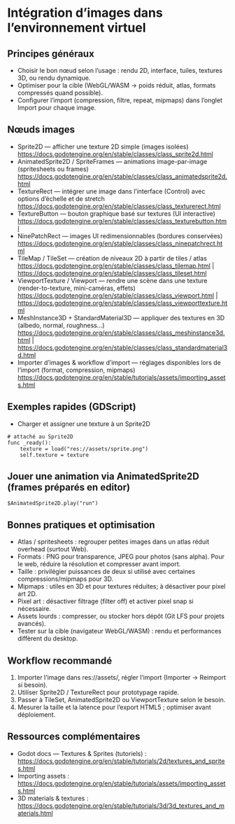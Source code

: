 # Intégration d’images dans l’environnement virtuel


## Principes généraux
- Choisir le bon nœud selon l’usage : rendu 2D, interface, tuiles, textures 3D, ou rendu dynamique.
- Optimiser pour la cible (WebGL/WASM → poids réduit, atlas, formats compressés quand possible).
- Configurer l’import (compression, filtre, repeat, mipmaps) dans l’onglet Import pour chaque image.

## Nœuds images
- Sprite2D — afficher une texture 2D simple (images isolées)  
  https://docs.godotengine.org/en/stable/classes/class_sprite2d.html
- AnimatedSprite2D / SpriteFrames — animations image-par-image (spritesheets ou frames)  
  https://docs.godotengine.org/en/stable/classes/class_animatedsprite2d.html
- TextureRect — intégrer une image dans l’interface (Control) avec options d’échelle et de stretch  
  https://docs.godotengine.org/en/stable/classes/class_texturerect.html
- TextureButton — bouton graphique basé sur textures (UI interactive)  
  https://docs.godotengine.org/en/stable/classes/class_texturebutton.html
- NinePatchRect — images UI redimensionnables (bordures conservées)  
  https://docs.godotengine.org/en/stable/classes/class_ninepatchrect.html
- TileMap / TileSet — création de niveaux 2D à partir de tiles / atlas  
  https://docs.godotengine.org/en/stable/classes/class_tilemap.html | https://docs.godotengine.org/en/stable/classes/class_tileset.html
- ViewportTexture / Viewport — rendre une scène dans une texture (render-to-texture, mini-caméras, effets)  
  https://docs.godotengine.org/en/stable/classes/class_viewport.html | https://docs.godotengine.org/en/stable/classes/class_viewporttexture.html
- MeshInstance3D + StandardMaterial3D — appliquer des textures en 3D (albedo, normal, roughness...)  
  https://docs.godotengine.org/en/stable/classes/class_meshinstance3d.html | https://docs.godotengine.org/en/stable/classes/class_standardmaterial3d.html
- Importer d’images & workflow d’import — réglages disponibles lors de l’import (format, compression, mipmaps)  
  https://docs.godotengine.org/en/stable/tutorials/assets/importing_assets.html

## Exemples rapides (GDScript)
- Charger et assigner une texture à un Sprite2D
```gdscript
# attaché au Sprite2D
func _ready():
    texture = load("res://assets/sprite.png")
    self.texture = texture
```

## Jouer une animation via AnimatedSprite2D (frames préparés en editor)
```gdscript
$AnimatedSprite2D.play("run")
```

## Bonnes pratiques et optimisation
- Atlas / spritesheets : regrouper petites images dans un atlas réduit overhead (surtout Web).
- Formats : PNG pour transparence, JPEG pour photos (sans alpha). Pour le web, réduire la résolution et compresser avant import.
- Taille : privilégier puissances de deux si utilisé avec certaines compressions/mipmaps pour 3D.
- Mipmaps : utiles en 3D et pour textures réduites; à désactiver pour pixel art 2D.
- Pixel art : désactiver filtrage (filter off) et activer pixel snap si nécessaire.
- Assets lourds : compresser, ou stocker hors dépôt (Git LFS pour projets avancés).
- Tester sur la cible (navigateur WebGL/WASM) : rendu et performances diffèrent du desktop.

## Workflow recommandé 
1. Importer l’image dans res://assets/, régler l’import (Importer → Reimport si besoin).  
2. Utiliser Sprite2D / TextureRect pour prototypage rapide.  
3. Passer à TileSet, AnimatedSprite2D ou ViewportTexture selon le besoin.  
4. Mesurer la taille et la latence pour l’export HTML5 ; optimiser avant déploiement.

## Ressources complémentaires

- Godot docs — Textures & Sprites (tutoriels) : https://docs.godotengine.org/en/stable/tutorials/2d/textures_and_sprites.html  
- Importing assets : https://docs.godotengine.org/en/stable/tutorials/assets/importing_assets.html  
- 3D materials & textures : https://docs.godotengine.org/en/stable/tutorials/3d/3d_textures_and_materials.html